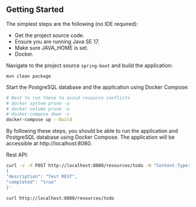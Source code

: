 ## Getting Started

The simplest steps are the following (no IDE required):

* Get the project source code.
* Ensure you are running Java SE 17.
* Make sure JAVA_HOME is set.
* Docker.

Navigate to the project source `spring-boot` and build the application:

```
mvn clean package
```

Start the PostgreSQL database and the application using Docker Compose:

```bash
# Best to run these to avoid resource conflicts
# docker system prune -a
# docker volume prune -a
# docker-compose down -v
docker-compose up --build
```

By following these steps, you should be able to run the application and PostgreSQL database using Docker Compose. The application will be accessible at http://localhost:8080.

Rest API:

```bash
curl -v -X POST http://localhost:8080/resources/todo -H "Content-Type: application/json" -d '
{
"description": "Test REST",
"completed": "true"
}'

curl http://localhost:8080/resources/todo
```